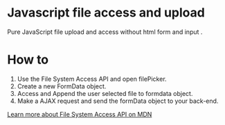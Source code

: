# Javascript file access and upload
Pure JavaScript file upload and access without html form and input .

# How to
1. Use the File System Access API and open filePicker.  
2. Create a new FormData object.
3. Access and Append the user selected file to formdata object.  
4. Make a AJAX request and send the formData object to your back-end.  

[Learn more about File System Access API on MDN](https://developer.mozilla.org/en-US/docs/Web/API/File_System_Access_API)
